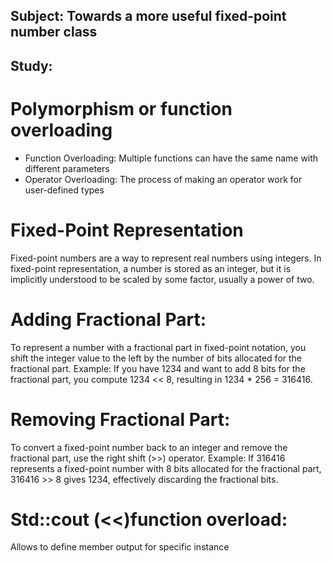 ## Subject: Towards a more useful fixed-point number class

## Study: 

# Polymorphism or function overloading

- Function Overloading: Multiple functions can have the same name with different parameters
- Operator Overloading: The process of making an operator work for user-defined types

# Fixed-Point Representation 

Fixed-point numbers are a way to represent real numbers using integers. 
In fixed-point representation, a number is stored as an integer, 
but it is implicitly understood to be scaled by some factor, usually a power of two.


# Adding Fractional Part:

To represent a number with a fractional part in fixed-point notation, 
you shift the integer value to the left by the number of bits allocated for the fractional part.
Example: If you have 1234 and want to add 8 bits for the fractional part, 
you compute 1234 << 8, resulting in 1234 * 256 = 316416.

# Removing Fractional Part:

To convert a fixed-point number back to an integer and remove the fractional part, 
use the right shift (>>) operator.
Example: If 316416 represents a fixed-point number with 8 bits allocated for the fractional part, 
316416 >> 8 gives 1234, effectively discarding the fractional bits.

# Std::cout (<<)function overload:

Allows to define member output for specific instance


